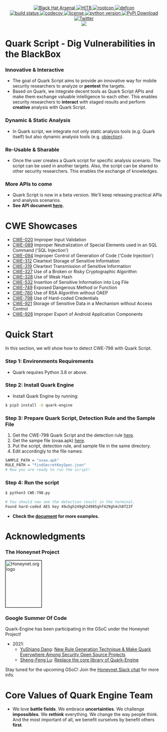 <p align="center">
    <a href="https://www.blackhat.com/asia-21/arsenal/schedule/index.html#quark-engine-storyteller-of-android-malware-22458">
        <img alt="Black Hat Arsenal" src="https://img.shields.io/badge/Black%20Hat%20Arsenal-Asia%202021-blue">
    </a>
    <a href="https://conference.hitb.org/hitb-lockdown002/sessions/quark-engine-an-obfuscation-neglect-android-malware-scoring-system/">
        <img alt="HITB" src="https://img.shields.io/badge/HITB-Lockdown%20002-red">
    </a>
    <a href="https://www.youtube.com/watch?v=SOH4eqrv9_g&ab_channel=ROOTCONHackingConference">
        <img alt="rootcon" src="https://img.shields.io/badge/ROOTCON-2020-orange">
    </a>
    <a href="https://www.youtube.com/watch?v=XK-yqHPnsvc&ab_channel=DEFCONConference">
        <img alt="defcon" src="https://img.shields.io/badge/DEFCON%2028-BTV-blue">
    </a><br>
    <a href="https://github.com/quark-engine/quark-engine/actions/workflows/pytest.yml">
        <img alt="build status" src="https://github.com/quark-engine/quark-engine/actions/workflows/pytest.yml/badge.svg">
    </a>
    <a href="https://codecov.io/gh/quark-engine/quark-engine">
        <img alt="codecov" src="https://codecov.io/gh/quark-engine/quark-engine/branch/master/graph/badge.svg">
    </a>
    <a href="https://github.com/18z/quark-rules/blob/master/LICENSE">
        <img alt="license" src="https://img.shields.io/badge/License-GPLv3-blue.svg">
    </a>
    <a href="https://www.python.org/downloads/release/python-360/">
        <img alt="python version" src="https://img.shields.io/badge/python-3.8-blue.svg">
    </a>
    <a href="https://pypi.org/project/quark-engine/">
        <img alt="PyPi Download" src="https://pepy.tech/badge/quark-engine">
    </a><br>
    <a href="https://twitter.com/quarkengine">
        <img alt="Twitter" src="https://img.shields.io/twitter/follow/quarkengine?style=social">
    </a><br>
    <img src="https://i.imgur.com/8GwkWei.png"/>
</p>

# Quark Script - Dig Vulnerabilities in the BlackBox

### Innovative & Interactive

*   The goal of Quark Script aims to provide an innovative way for mobile security researchers to analyze or **pentest** the targets.
*   Based on Quark, we integrate decent tools as Quark Script APIs and make them exchange valuable intelligence to each other. This enables security researchers to **interact** with staged results and perform **creative** analysis with Quark Script.

### Dynamic & Static Analysis

*   In Quark script, we integrate not only static analysis tools (e.g. Quark itself) but also dynamic analysis tools (e.g. [objection](https://github.com/sensepost/objection)).

### Re-Usable & Sharable

*   Once the user creates a Quark script for specific analysis scenario. The script can be used in another targets. Also, the script can be shared to other security researchers. This enables the exchange of knowledges.

### More APIs to come

*   Quark Script is now in a beta version. We'll keep releasing practical APIs and analysis scenarios.
*   **See API document [here](https://quark-engine.readthedocs.io/en/latest/quark_script.html#introduce-of-quark-script-apis).**

# CWE Showcases
*   [CWE-020](https://quark-engine.readthedocs.io/en/latest/quark_script.html#detect-cwe-20-in-android-application-diva-apk)  Improper Input Validation 
*   [CWE-089](https://quark-engine.readthedocs.io/en/latest/quark_script.html#detect-cwe-89-in-android-application-androgoat-apk)  Improper Neutralization of Special Elements used in an SQL Command ('SQL Injection') 
*   [CWE-094](https://quark-engine.readthedocs.io/en/latest/quark_script.html#detect-cwe-94-in-android-application-ovaa-apk)  Improper Control of Generation of Code ('Code Injection') 
*   [CWE-312](https://quark-engine.readthedocs.io/en/latest/quark_script.html#detect-cwe-312-in-android-application-ovaa-apk)  Cleartext Storage of Sensitive Information 
*   [CWE-319](https://quark-engine.readthedocs.io/en/latest/quark_script.html#detect-cwe-319-in-android-application-ovaa-apk)  Cleartext Transmission of Sensitive Information 
*   [CWE-327](https://quark-engine.readthedocs.io/en/latest/quark_script.html#detect-cwe-327-in-android-application-injuredandroid-apk)  Use of a Broken or Risky Cryptographic Algorithm 
*   [CWE-328](https://quark-engine.readthedocs.io/en/latest/quark_script.html#detect-cwe-328-in-android-application-allsafe-apk)  Use of Weak Hash 
*   [CWE-532](https://quark-engine.readthedocs.io/en/latest/quark_script.html#detect-cwe-532-in-android-application-dvba-apk)  Insertion of Sensitive Information into Log File 
*   [CWE-749](https://quark-engine.readthedocs.io/en/latest/quark_script.html#detect-cwe-749-in-android-application-mstg-android-java-apk)  Exposed Dangerous Method or Function 
*   [CWE-780](https://quark-engine.readthedocs.io/en/latest/quark_script.html#detect-cwe-780-in-android-application-mstg-android-java-apk)  Use of RSA Algorithm without OAEP 
*   [CWE-798](https://quark-engine.readthedocs.io/en/latest/quark_script.html#detect-cwe-798-in-android-application-ovaa-apk)  Use of Hard-coded Credentials 
*   [CWE-921](https://quark-engine.readthedocs.io/en/latest/quark_script.html#detect-cwe-921-in-android-application-ovaa-apk)  Storage of Sensitive Data in a Mechanism without Access Control 
*   [CWE-926](https://quark-engine.readthedocs.io/en/latest/quark_script.html#detect-cwe-926-in-android-application-dvba-apk)  Improper Export of Android Application Components 
 
# Quick Start

In this section, we will show how to detect CWE-798 with Quark Script.

### Step 1: Environments Requirements

*   Quark requires Python 3.8 or above.

### Step 2: Install Quark Engine

*   Install Quark Engine by running:

```bash
$ pip3 install -U quark-engine
```

### Step 3: Prepare Quark Script, Detection Rule and the Sample File

1.  Get the CWE-798 Quark Script and the detection rule [here](https://quark-engine.readthedocs.io/en/latest/quark_script.html#detect-cwe-798-in-android-application-ovaa-apk).
2.  Get the sampe file (ovaa.apk) [here](https://github.com/dark-warlord14/ovaa/releases/tag/1.0).
3.  Put the script, detection rule, and sample file in the same directory.
4.  Edit accordingly to the file names:

```bash
SAMPLE_PATH = "ovaa.apk"
RULE_PATH = "findSecretKeySpec.json"
# Now you are ready to run the script!
```

### Step 4: Run the script

```bash
$ python3 CWE-798.py

# You should now see the detection result in the terminal.
Found hard-coded AES key 49u5gh249gh24985ghf429gh4ch8f23f
```

*   **Check the [document](https://quark-engine.readthedocs.io/en/latest/quark_script.html#quark-script) for more examples.**

# Acknowledgments

### The Honeynet Project

<a href="https://www.honeynet.org"> <img style="border: 0.2px solid black" width=115 height=150 src="https://i.imgur.com/znu7cMJ.png" alt="Honeynet.org logo"> </a>

### Google Summer Of Code

Quark-Engine has been participating in the GSoC under the Honeynet Project!

*   2021:
    *   [YuShiang Dang](https://twitter.com/YushianhD): [New Rule Generation Technique & Make Quark Everywhere Among Security Open Source Projects](https://quark-engine.github.io/2021/08/17/GSoC-2021-YuShiangDang/)
    *   [Sheng-Feng Lu](https://twitter.com/haeter525): [Replace the core library of Quark-Engine](https://quark-engine.github.io/2021/08/17/GSoC-2021-ShengFengLu/)

Stay tuned for the upcoming GSoC! Join the [Honeynet Slack chat](https://gsoc-slack.honeynet.org/) for more info.

# Core Values of Quark Engine Team

*   We love **battle fields**. We embrace **uncertainties**. We challenge **impossibles**. We **rethink** everything. We change the way people think. And the most important of all, we benefit ourselves by benefit others **first**.
